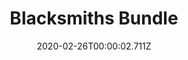 ---
templateKey: blog-post
featuredpost: false
date: 2020-02-26T00:00:02.711Z
featuredimage: /img/Blacksmiths_Bundle.png
title: Blacksmiths Bundle
description: Boiler Room
reward: Furnace (1)
tags:
  - Copper Bar
  - Iron Bar
  - Gold Bar
  - bundles
---